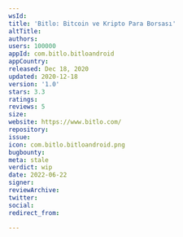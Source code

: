 ```yaml
---
wsId: 
title: 'Bitlo: Bitcoin ve Kripto Para Borsası'
altTitle: 
authors: 
users: 100000
appId: com.bitlo.bitloandroid
appCountry: 
released: Dec 18, 2020
updated: 2020-12-18
version: '1.0'
stars: 3.3
ratings: 
reviews: 5
size: 
website: https://www.bitlo.com/
repository: 
issue: 
icon: com.bitlo.bitloandroid.png
bugbounty: 
meta: stale
verdict: wip
date: 2022-06-22
signer: 
reviewArchive: 
twitter: 
social: 
redirect_from: 

---
```


